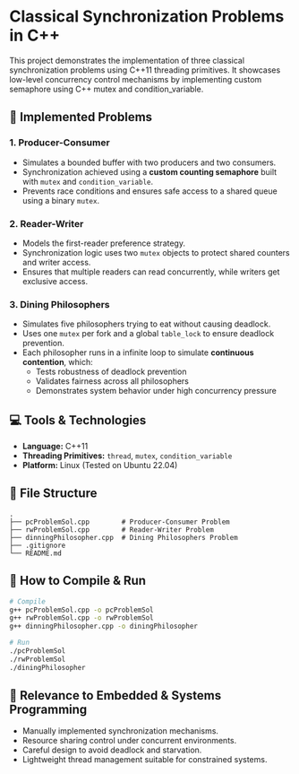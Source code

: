 # Classical Synchronization Problems in C++

This project demonstrates the implementation of three classical synchronization problems using C++11 threading primitives. It showcases low-level concurrency control mechanisms by implementing custom semaphore using C++ mutex and condition_variable.

## 🧵 Implemented Problems

### 1. Producer-Consumer
- Simulates a bounded buffer with two producers and two consumers.
- Synchronization achieved using a **custom counting semaphore** built with `mutex` and `condition_variable`.
- Prevents race conditions and ensures safe access to a shared queue using a binary `mutex`.

### 2. Reader-Writer
- Models the first-reader preference strategy.
- Synchronization logic uses two `mutex` objects to protect shared counters and writer access.
- Ensures that multiple readers can read concurrently, while writers get exclusive access.

### 3. Dining Philosophers
- Simulates five philosophers trying to eat without causing deadlock.
- Uses one `mutex` per fork and a global `table_lock` to ensure deadlock prevention.
- Each philosopher runs in a infinite loop to simulate **continuous contention**, which:
  - Tests robustness of deadlock prevention
  - Validates fairness across all philosophers
  - Demonstrates system behavior under high concurrency pressure


## 💻 Tools & Technologies

- **Language:** C++11
- **Threading Primitives:** `thread`, `mutex`, `condition_variable`
- **Platform:** Linux (Tested on Ubuntu 22.04)

## 📁 File Structure

```
.
├── pcProblemSol.cpp        # Producer-Consumer Problem
├── rwProblemSol.cpp        # Reader-Writer Problem
├── dinningPhilosopher.cpp  # Dining Philosophers Problem
├── .gitignore
└── README.md
```

## 🚀 How to Compile & Run

```bash
# Compile
g++ pcProblemSol.cpp -o pcProblemSol
g++ rwProblemSol.cpp -o rwProblemSol
g++ dinningPhilosopher.cpp -o diningPhilosopher

# Run
./pcProblemSol
./rwProblemSol
./diningPhilosopher
```

## 🧠 Relevance to Embedded & Systems Programming

- Manually implemented synchronization mechanisms.
- Resource sharing control under concurrent environments.
- Careful design to avoid deadlock and starvation.
- Lightweight thread management suitable for constrained systems.


